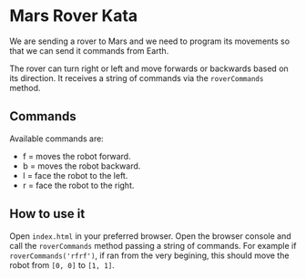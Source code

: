 # Mars Rover Kata

We are sending a rover to Mars and we need to program its movements so that we can send it commands from Earth.

The rover can turn right or left and  move forwards or backwards based on its direction.
It receives a string of commands via the `roverCommands` method.

## Commands

Available commands are:
* f = moves the robot forward.
* b = moves the robot backward.
* l = face the robot to the left.
* r = face the robot to the right.

## How to use it

Open `index.html` in your preferred browser. Open the browser console and call the `roverCommands` method passing a string of commands. For example if `roverCommands('rfrf')`, if ran from the very begining, this should move the robot from `[0, 0]` to `[1, 1]`.
